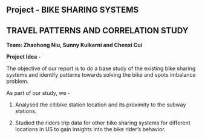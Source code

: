 ## Project - BIKE SHARING SYSTEMS
## TRAVEL PATTERNS AND CORRELATION STUDY


**Team: Zhaohong Niu, Sunny Kulkarni and Chenxi Cui**

**Project Idea -**

The objective of our report is to do a base study of the existing bike sharing systems and identify patterns towards solving the bike and spots imbalance problem.

As part of our study, we - 

1. Analysed the citibike station location and its proximity to the subway stations.
  
2. Studied the riders trip data for other bike sharing systems for different locations in US to gain insights into the bike rider’s behavior.
